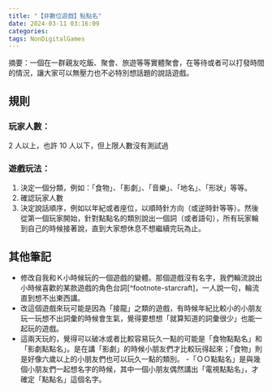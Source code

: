 ```yaml
---
title: "【非數位遊戲】點點名"
date: 2024-03-11 03:16:09
categories:
tags: NonDigitalGames
---
```


摘要：一個在一群親友吃飯、聚會、旅遊等等實體聚會，在等待或者可以打發時間的情況，讓大家可以無壓力也不必特別想話題的說話遊戲。

## 規則

### 玩家人數：

2 人以上，也許 10 人以下，但上限人數沒有測試過

### 遊戲玩法：

1. 決定一個分類，例如：「食物」、「影劇」、「音樂」、「地名」、「形狀」等等。
2. 確認玩家人數
3. 決定說話順序，例如以年紀或者座位，以順時針方向（或逆時針等等）。然後從第一個玩家開始，針對點點名的類別說出一個詞（或者語句），所有玩家輪到自己的時候接著說，直到大家想休息不想繼續完玩為止。

## 其他筆記

- 修改自我和Ｋ小時候玩的一個遊戲的變體。那個遊戲沒有名字，我們輪流說出小時候喜歡的某款遊戲的角色台詞[^footnote-starcraft]，一人說一句，輪流直到想不出東西講。
- 改這個遊戲來玩可能是因為「接龍」之類的遊戲，有時候年紀比較小的小朋友玩一玩想不出詞彙的時候會生氣，覺得要想想「就算知道的詞彙很少」也能一起玩的遊戲。
- 這兩天玩的，覺得可以破冰或者比較容易玩久一點的可能是「食物點點名」和「影劇點點名」。是在講「影劇」的時候小朋友們才比較玩得起來；「食物」則是好像六歲以上的小朋友們也可以玩久一點的類別。 -「ＯＯ點點名」是與幾個小朋友們一起想名字的時候，其中一個小朋友偶然講出「電視點點名」，才確定「點點名」這個名字。

[^footnote-example]: 《星海爭霸》一代，點選地圖上的角色（遊戲裡有時稱為單位），那個單位會講一些台詞；算是即時戰略遊戲的傳統吧。
